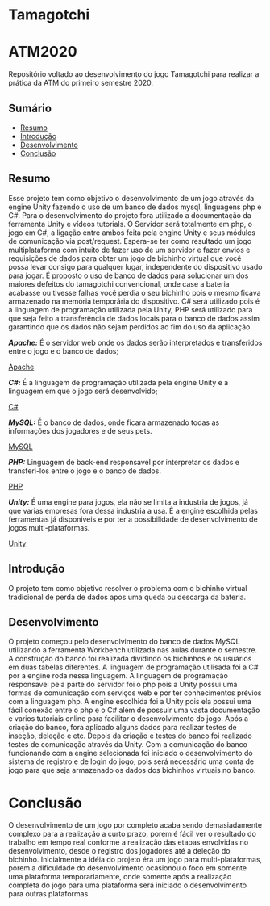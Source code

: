 # Tamagotchi

# ATM2020
Repositório voltado ao desenvolvimento do jogo Tamagotchi para realizar a prática da ATM do primeiro semestre 2020.

## Sumário
<ul>
  <li><a href="https://github.com/aDwCarrazzone/ATM2020#resumo">Resumo</a></li>
  <li><a href="https://github.com/aDwCarrazzone/ATM2020#introdução">Introdução</a></li>
  <li><a href="https://github.com/aDwCarrazzone/ATM2020#desenvolvimento">Desenvolvimento</a></li>
  <li><a href="https://github.com/aDwCarrazzone/ATM2020#conclusão">Conclusão</a></li>
</ul>

## Resumo

  Esse projeto tem como objetivo o desenvolvimento de um jogo através da engine Unity fazendo o uso de um banco de dados mysql, linguagens php e C#. Para o desenvolvimento do projeto fora utilizado a documentação da ferramenta Unity e vídeos tutorials. O Servidor será totalmente em php, o jogo em C#, a ligação entre ambos feita pela engine Unity e seus módulos de comunicação via post/request. Espera-se ter como resultado um jogo multiplataforma com intuito de fazer uso de um servidor e fazer envios e requisições de dados para obter um jogo de bichinho virtual que você possa levar consigo para qualquer lugar, independente do dispositivo usado para jogar. É proposto o uso de banco de dados para solucionar um dos maiores defeitos do tamagotchi convencional, onde case a bateria acabasse ou tivesse falhas você perdia o seu bichinho pois o mesmo ficava armazenado na memória temporária do dispositivo. C# será utilizado pois é a linguagem de programação utilizada pela Unity, PHP será utilizado para que seja feito a transferência de dados locais para o banco de dados assim garantindo que os dados não sejam perdidos ao fim do uso da aplicação

  ***Apache:*** É o servidor web onde os dados serão interpretados e transferidos entre o jogo e o banco de dados;
  
[Apache](https://github.com/aDwCarrazzone/Tamagotchi/blob/master/assets/about/Apache/README.md)

  ***C#:*** É a linguagem de programação utilizada pela engine Unity e a linguagem em que o jogo será desenvolvido;
  
[C#](https://github.com/aDwCarrazzone/Tamagotchi/blob/master/assets/about/C%23/README.md)

  ***MySQL:*** É o banco de dados, onde ficara armazenado todas as informações dos jogadores e de seus pets.
  
[MySQL](https://github.com/aDwCarrazzone/Tamagotchi/blob/master/assets/about/MySQL/README.md)

  ***PHP:***  Linguagem de back-end responsavel por interpretar os dados e transferi-los entre o jogo e o banco de dados.

[PHP](https://github.com/aDwCarrazzone/Tamagotchi/blob/master/assets/about/PHP/README.MD)

  ***Unity:*** É uma engine para jogos, ela não se limita a industria de jogos, já que varias empresas fora dessa industria a usa. É a engine escolhida pelas ferramentas já disponiveis e por ter a possibilidade de desenvolvimento de jogos multi-plataformas.
  
[Unity](https://github.com/aDwCarrazzone/Tamagotchi/blob/master/assets/about/Unity/README.md)

## Introdução

  O projeto tem como objetivo resolver o problema com o bichinho virtual tradicional de perda de dados apos uma queda ou descarga da bateria.
  
  ## Desenvolvimento

  O projeto começou pelo desenvolvimento do banco de dados MySQL utilizando a ferramenta Workbench utilizada nas aulas durante o semestre. A construção do banco foi realizada dividindo os bichinhos e os usuários em duas tabelas diferentes.
  A linguagem de programação utilisada foi a C# por a engine roda nessa linguagem.
  A linguagem de programação responsavel pela parte do servidor foi o php pois a Unity possui uma formas de comunicação com serviços web e por ter conhecimentos prévios com a linguagem php.
  A engine escolhida foi a Unity pois ela possui uma fácil conexão entre o php e o C# além de possuir uma vasta documentação e varios tutoriais online para facilitar o desenvolvimento do jogo. 
  Após a criação do banco, fora aplicado alguns dados para realizar testes de inseção, deleção e etc. Depois da criação e testes do banco foi realizado testes de comunicação através da Unity.
  Com a comunicação do banco funcionando com a engine selecionada foi iniciado o desenvolvimento do sistema de registro e de login do jogo, pois será necessário uma conta de jogo para que seja armazenado os dados dos bichinhos virtuais no banco.

# Conclusão
 
 O desenvolvimento de um jogo por completo acaba sendo demasiadamente complexo para a realização a curto prazo, porem é fácil ver o resultado do trabalho em tempo real conforme a realização das etapas envolvidas no desenvolvimento, desde o registro dos jogadores até a deleção do bichinho. Inicialmente a idéia do projeto éra um jogo para multi-plataformas, porem a dificuldade do desenvolvimento ocasionou o foco em somente uma plataforma temporariamente, onde somente após a realização completa do jogo para uma plataforma será iniciado o desenvolvimento para outras plataformas.
